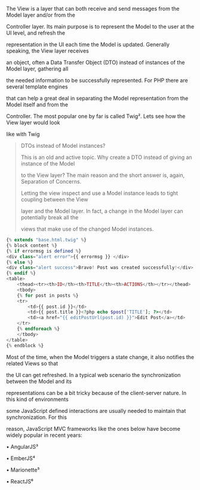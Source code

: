 The View is a layer that can both receive and send messages from the Model layer and/or from the

Controller layer. Its main purpose is to represent the Model to the user at the UI level, and refresh the

representation in the UI each time the Model is updated. Generally speaking, the View layer receives

an object, often a Data Transfer Object \(DTO\) instead of instances of the Model layer, gathering all

the needed information to be successfully represented. For PHP there are several template engines

that can help a great deal in separating the Model representation from the Model itself and from the

Controller. The most popular one by far is called Twig². Lets see how the View layer would look

like with Twig

> DTOs instead of Model instances?
>
> This is an old and active topic. Why create a DTO instead of giving an instance of the Model
>
> to the View layer? The main reason and the short answer is, again, Separation of Concerns.
>
> Letting the view inspect and use a Model instance leads to tight coupling between the View
>
> layer and the Model layer. In fact, a change in the Model layer can potentially break all the
>
> views that make use of the changed Model instances.

```php
{% extends "base.html.twig" %}
{% block content %}
{% if errormsg is defined %}
<div class="alert error">{{ errormsg }} </div>
{% else %}
<div class="alert success">Bravo! Post was created successfully!</div>
{% endif %}
<table>
    <thead><tr><th>ID</th><th>TITLE</th><th>ACTIONS</th></tr></thead>
    <tbody>
    {% for post in posts %}
    <tr>
        <td>{{ post.id }}</td>
        <td>{{ post.title }}<?php echo $post['TITLE']; ?></td>
        <td><a href="{{ editPostUrl(post.id) }}">Edit Post</a></td>
    </tr>
    {% endforeach %}
    </tbody>
</table>
{% endblock %}
```

  


Most of the time, when the Model triggers a state change, it also notifies the related Views so that

the UI can get refreshed. In a typical web scenario the synchronization between the Model and its

representations can be a bit tricky because of the client-server nature. In this kind of environments

some JavaScript defined interactions are usually needed to maintain that synchronization. For this

reason, JavaScript MVC frameworks like the ones below have become widely popular in recent years:

• AngularJS³

• EmberJS⁴

• Marionette⁵

• ReactJS⁶

